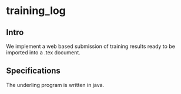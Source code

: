 # training_log
## Intro
We implement a web based submission of training results ready to be imported into a .tex document.
## Specifications
The underling program is written in java.
